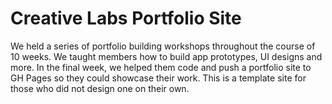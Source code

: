 # Creative Labs Portfolio Site

We held a series of portfolio building workshops throughout the course of 10 weeks. We taught members how to build app prototypes, UI designs and more. In the final week, we helped them code and push a portfolio site to GH Pages so they could showcase their work. This is a template site for those who did not design one on their own.